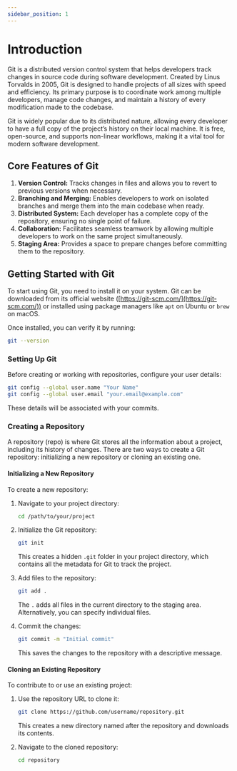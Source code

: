 ```yaml
---
sidebar_position: 1
---
```


# Introduction

Git is a distributed version control system that helps developers track changes in source code during software development. Created by Linus Torvalds in 2005, Git is designed to handle projects of all sizes with speed and efficiency. Its primary purpose is to coordinate work among multiple developers, manage code changes, and maintain a history of every modification made to the codebase.

Git is widely popular due to its distributed nature, allowing every developer to have a full copy of the project’s history on their local machine. It is free, open-source, and supports non-linear workflows, making it a vital tool for modern software development.

## Core Features of Git

1. **Version Control:** Tracks changes in files and allows you to revert to previous versions when necessary.
2. **Branching and Merging:** Enables developers to work on isolated branches and merge them into the main codebase when ready.
3. **Distributed System:** Each developer has a complete copy of the repository, ensuring no single point of failure.
4. **Collaboration:** Facilitates seamless teamwork by allowing multiple developers to work on the same project simultaneously.
5. **Staging Area:** Provides a space to prepare changes before committing them to the repository.

## Getting Started with Git

To start using Git, you need to install it on your system. Git can be downloaded from its official website ([https://git-scm.com/](https://git-scm.com/)) or installed using package managers like `apt` on Ubuntu or `brew` on macOS.

Once installed, you can verify it by running:

```bash
git --version
```

### Setting Up Git

Before creating or working with repositories, configure your user details:

```bash
git config --global user.name "Your Name"
git config --global user.email "your.email@example.com"
```

These details will be associated with your commits.

### Creating a Repository

A repository (repo) is where Git stores all the information about a project, including its history of changes. There are two ways to create a Git repository: initializing a new repository or cloning an existing one.

#### Initializing a New Repository

To create a new repository:

1. Navigate to your project directory:

   ```bash
   cd /path/to/your/project
   ```

2. Initialize the Git repository:

   ```bash
   git init
   ```

   This creates a hidden `.git` folder in your project directory, which contains all the metadata for Git to track the project.

3. Add files to the repository:

   ```bash
   git add .
   ```

   The `.` adds all files in the current directory to the staging area. Alternatively, you can specify individual files.

4. Commit the changes:

   ```bash
   git commit -m "Initial commit"
   ```

   This saves the changes to the repository with a descriptive message.

#### Cloning an Existing Repository

To contribute to or use an existing project:

1. Use the repository URL to clone it:

   ```bash
   git clone https://github.com/username/repository.git
   ```

   This creates a new directory named after the repository and downloads its contents.

2. Navigate to the cloned repository:

   ```bash
   cd repository
   ```
